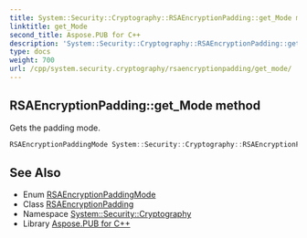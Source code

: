 ```yaml
---
title: System::Security::Cryptography::RSAEncryptionPadding::get_Mode method
linktitle: get_Mode
second_title: Aspose.PUB for C++
description: 'System::Security::Cryptography::RSAEncryptionPadding::get_Mode method. Gets the padding mode in C++.'
type: docs
weight: 700
url: /cpp/system.security.cryptography/rsaencryptionpadding/get_mode/
---
```

## RSAEncryptionPadding::get_Mode method


Gets the padding mode.

```cpp
RSAEncryptionPaddingMode System::Security::Cryptography::RSAEncryptionPadding::get_Mode() const
```

## See Also

* Enum [RSAEncryptionPaddingMode](../../rsaencryptionpaddingmode/)
* Class [RSAEncryptionPadding](../)
* Namespace [System::Security::Cryptography](../../)
* Library [Aspose.PUB for C++](../../../)
